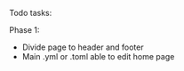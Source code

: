 Todo tasks:

Phase 1: 
- Divide page to header and footer 
- Main .yml or .toml able to edit home page 
